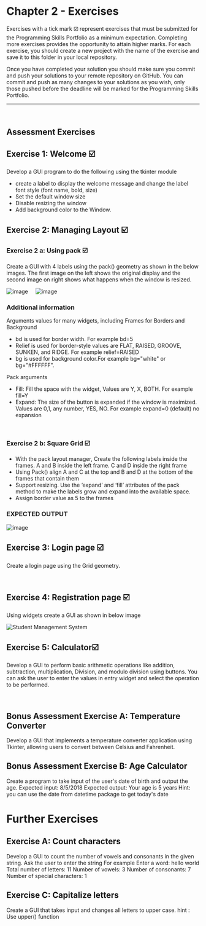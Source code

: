 # Chapter 2 - Exercises
Exercises with a tick mark ☑️ represent exercises that must be submitted for the Programming Skills Portfolio as a minimum expectation. Completing more exercises provides the opportunity to attain higher marks. For each exercise, you should create a new project with the name of the exercise and save it to this folder in your local repository.

Once you have completed your solution you should make sure you commit and push your solutions to your remote repository on GitHub. You can commit and push as many changes to your solutions as you wish, only those pushed before the deadline will be marked for the Programming Skills Portfolio.

---
&nbsp;
## Assessment Exercises
## Exercise 1: Welcome ☑️ 
Develop a GUI program to do the following using the tkinter module
- create a label to display the welcome message and change the label font style (font name, bold, size)
- Set the default window size
- Disable resizing the window
- Add background color to the Window.

## Exercise 2: Managing	Layout ☑️ 

### Exercise 2 a: Using pack ☑️ 

Create a GUI with 4 labels using the pack() geometry as shown in the below images. The	first image on the left shows	the	original display and the	second image on right shows	what	happens	when	the	window	is	resized.

![image](https://github.com/a-subhani/CodeLab-II-Python-2023/assets/70882239/961eccd9-0750-4fd5-b553-421e4d0b8d7e)   &nbsp;&nbsp;&nbsp;    ![image](https://github.com/a-subhani/CodeLab-II-Python-2023/assets/70882239/53b0d1f2-b58d-4709-8d5b-ad8b0c908ba8)

### Additional information
Arguments values for many widgets, including Frames for Borders and Background 
- bd is used for border width. For example bd=5
- Relief is used for border-style values are FLAT, RAISED, GROOVE, SUNKEN, and RIDGE. For example relief=RAISED
- bg is used for background color.For example bg="white" or bg="#FFFFFF".

Pack arguments
- Fill: Fill the space with the widget, Values are  Y, X, BOTH. For example fill=Y
- Expand: The size of the button is expanded if the window is maximized. Values are 0,1, any number, YES, NO. For example  expand=0 (default) no expansion

&nbsp;
&nbsp;
### Exercise 2 b: Square Grid ☑️ 	
- With	the	pack	layout	manager, Create the following labels inside the frames. A and B inside the left frame. C and D inside the right frame
- Using Pack() align  A and C at the top and B and D at the bottom of the frames that contain them
- Support	resizing. Use	the	‘expand’ and	‘fill’ attributes	of	the	pack	method	to	make	the	labels	grow	and	expand	into	the	available	space.
- Assign border value as 5 to the frames
  
### EXPECTED OUTPUT
![image](https://github.com/a-subhani/CodeLab-II-Python-2023/assets/70882239/a494c28e-8e84-45d6-8f2f-ce5a90793f28)
&nbsp;
&nbsp;

## Exercise 3: Login page ☑️ 

Create a login page using the Grid geometry. 

&nbsp;
&nbsp;
## Exercise 4: Registration page ☑️
Using widgets create a GUI as shown in below image  

![Student Management System](https://github.com/a-subhani/CodeLab-II-Python-2023/assets/70882239/1115b29d-5491-4967-b164-80ba26355a56)
&nbsp;
&nbsp;
## Exercise 5: Calculator☑️ 
Develop a GUI to perform basic arithmetic operations like addition, subtraction, multiplication, Division, and modulo division using buttons. You can ask the user to enter the values in entry widget and select the operation to be performed.

&nbsp;
&nbsp;
## Bonus Assessment Exercise A: Temperature Converter
Develop a GUI that implements a temperature converter application using Tkinter, allowing users to convert between Celsius and Fahrenheit.
&nbsp;
&nbsp;
## Bonus Assessment Exercise B:  Age Calculator 
Create a program to take input of the user's date of birth and output the age.
Expected input: 8/5/2018
Expected output: Your age is 5 years
Hint: you can use the date from datetime package to get today's date
&nbsp;
&nbsp;
# Further Exercises
## Exercise A:  Count characters
Develop a GUI to count the number of vowels and consonants in the given string. Ask the user to enter the string
For example
Enter a word: hello world
Total number of letters: 11
Number of vowels:  3
Number of consonants:  7
Number of special characters:  1
&nbsp;
&nbsp;
## Exercise C: Capitalize letters 
Create a GUI that takes input and changes all letters to upper case.
hint : Use upper() function
